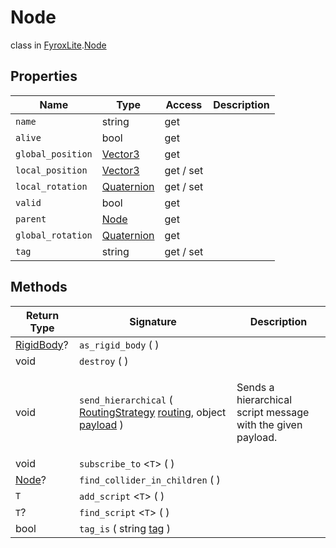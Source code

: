 # Node
class in [FyroxLite](../../scripting_api.md).[Node](../Node.md)

## Properties
| Name | Type | Access | Description |
|---|---|---|---|
| `name` | string | get |  |
| `alive` | bool | get |  |
| `global_position` | [Vector3](../Math/Vector3.md) | get |  |
| `local_position` | [Vector3](../Math/Vector3.md) | get / set |  |
| `local_rotation` | [Quaternion](../Math/Quaternion.md) | get / set |  |
| `valid` | bool | get |  |
| `parent` | [Node](../Node/Node.md) | get |  |
| `global_rotation` | [Quaternion](../Math/Quaternion.md) | get |  |
| `tag` | string | get / set |  |

## Methods
| Return Type | Signature | Description |
|---|---|---|
| [RigidBody](../Physics/RigidBody.md)? | `as_rigid_body` (  ) |  |
| void | `destroy` (  ) |  |
| void | `send_hierarchical` ( [RoutingStrategy](../Node/RoutingStrategy.md) <ins>routing</ins>, object <ins>payload</ins> ) | <p>Sends a hierarchical script message with the given payload.</p> |
| void | `subscribe_to` <`T`> (  ) |  |
| [Node](../Node/Node.md)? | `find_collider_in_children` (  ) |  |
| `T` | `add_script` <`T`> (  ) |  |
| `T`? | `find_script` <`T`> (  ) |  |
| bool | `tag_is` ( string <ins>tag</ins> ) |  |
